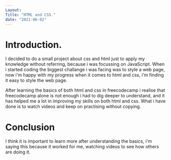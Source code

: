 ```yaml
---
Layout: 
Title: "HTML and CSS."
date: "2021-06-02"
---
```


# Introduction.

I decided to do a small project about css and html just to apply my knowledge without referring, because i was focussing on JavaScript. When i started coding the biggest challange i was facing was to style a web page, now i'm happy with my progress when it comes to html and css, i'm finding it easy to style the web page.

After learning the basics of both html and css in freecodecamp i realise that freecodecamp alone is not enough i had to dig deeper to understand, and it has helped me a lot in improving my skills on both html and css. What i have done is to watch videos and keep on practising without copying.

# Conclusion

I think it is important to learn more after understanding the basics, i'm saying this because it worked for me, watching videos to see how others are doing it.

